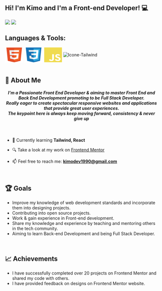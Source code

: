 <h2>Hi! I'm Kimo and I'm a Front-end Developer! 💻 </h2>

<img height="165" src="https://github-readme-streak-stats.herokuapp.com/?user=kimodev1990&theme=dracula&hide_border=false"> <img height="165" src="https://github-readme-stats.vercel.app/api/top-langs/?username=kimodev1990&hide=sass,php&theme=dracula&show_icons=true&hide_border=false&layout=compact">

<h2>Languages & Tools: </h2>
<div style="display: inline_block">
  <img align="center" alt="Icone-HTML" height="50" width="60" src="https://raw.githubusercontent.com/devicons/devicon/master/icons/html5/html5-original.svg">
  <img align="center" alt="Icone-CSS" height="50" width="60" src="https://raw.githubusercontent.com/devicons/devicon/master/icons/css3/css3-original.svg">
  <img align="center" alt="Icone-Js" height="50" width="60" src="https://raw.githubusercontent.com/devicons/devicon/master/icons/javascript/javascript-plain.svg">
  <img align="center" alt="Icone-Tailwind" height="60" width="60" src="https://shadowblood.gallerycdn.vsassets.io/extensions/shadowblood/tailwind-moon/3.0.2/1673948732518/Microsoft.VisualStudio.Services.Icons.Default">
</div><br>

## 🚀 About Me
<h5 align="center">
  I'm a Passionate Front End Developer & aiming to master Front End and Back End Development promoting to be Full Stack Developer.
  <br>Really eager to create spectacular responsive websites and applications that provide great user experiences.<br>
  The keypoint here is always keep moving forward, consistency & never give up
  </h5>
<br>


- 🧠 Currently learning **Tailwind, React**

- 🔍 Take a look at my work on [Frontend Mentor](https://www.frontendmentor.io/profile/kimodev1990)

- 📫 Feel free to reach me: **kimodev1990@gmail.com**
<br>

## 🏆 Goals 
- Improve my knowledge of web development standards and incorporate them into designing projects.
- Contributing into open source projects.
- Work & gain experience in Front-end development.
- Share my knowledge and experience by teaching and mentoring others in the tech community.
- Aiming to learn Back-end Development and being Full Stack Developer.
<br>

## 📈 Achievements
- I have successfully completed over 20 projects on Frontend Mentor and shared my code with others.
- I have provided feedback on designs on Frontend Mentor website.
